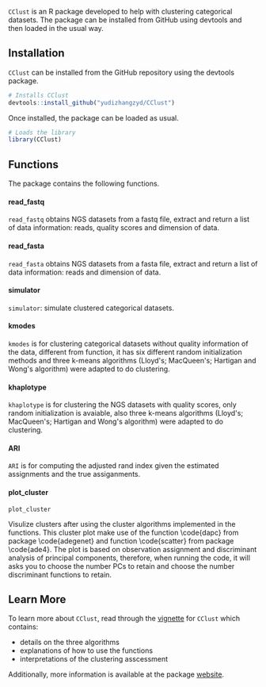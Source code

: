 `CClust` is an R package developed to help with clustering categorical datasets. The package can be installed from GitHub using devtools and then loaded in the usual way.

Installation
------------

`CClust` can be installed from the GitHub repository using the devtools package.

``` r
# Installs CClust
devtools::install_github("yudizhangzyd/CClust")
```

Once installed, the package can be loaded as usual.

``` r
# Loads the library
library(CClust)
```

Functions
---------

The package contains the following functions.

#### read\_fastq 

`read_fastq` obtains NGS datasets from a fastq file, extract and return a list of data information: reads, quality scores and dimension of data.

#### read\_fasta

`read_fasta` obtains NGS datasets from a fasta file, extract and return a list of data information: reads and dimension of data.

#### simulator

`simulator`: simulate clustered categorical datasets. 

#### kmodes

`kmodes` is for clustering categorical datasets without quality information of the data, different from function, it has six different random initialization methods and three k-means algorithms (Lloyd's; MacQueen's; Hartigan and Wong's algorithm) were adapted to do clustering.

#### khaplotype

`khaplotype` is for clustering the NGS datasets with quality scores, only random initialization is avaiable, also three k-means algorithms (Lloyd's; MacQueen's; Hartigan and Wong's algorithm) were adapted to do clustering.

#### ARI

`ARI` is for computing the adjusted rand index given the estimated assignments and the true assiganments.

#### plot\_cluster

`plot_cluster` 

Visulize clusters after using the cluster algorithms implemented in the functions. This cluster plot make use of the function \code{dapc} from package \code{adegenet} and function \code{scatter} from package \code{ade4}. The plot is based on observation assignment and discriminant analysis of principal components, therefore, when running
the code, it will asks you to choose the number PCs to retain and choose the number discriminant functions to retain.

Learn More
----------

To learn more about `CClust`, read through the [vignette](https://yudizhangzyd.github.io/CClust/articles/CClust-vignette.html) for `CClust` which contains:

-   details on the three algorithms
-   explanations of how to use the functions
-   interpretations of the clustering asscessment

Additionally, more information is available at the package [website](https://yudizhangzyd.github.io/CClust/index.html).



